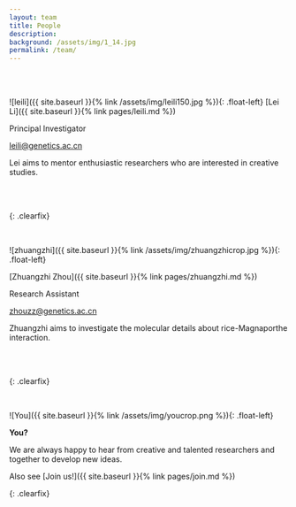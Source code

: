 ```yaml
---
layout: team
title: People
description: 
background: /assets/img/1_14.jpg
permalink: /team/
---
```

<br/>
<br/>

![leili]({{ site.baseurl }}{% link /assets/img/leili150.jpg %}){: .float-left}
[Lei Li]({{ site.baseurl }}{% link pages/leili.md %})
 
 
Principal Investigator
 
 
<leili@genetics.ac.cn>
 
 
Lei aims to mentor enthusiastic researchers who are interested in creative studies.

<br/>
<br/>

{: .clearfix}

<br/>


![zhuangzhi]({{ site.baseurl }}{% link /assets/img/zhuangzhicrop.jpg %}){: .float-left}
 
 
[Zhuangzhi Zhou]({{ site.baseurl }}{% link pages/zhuangzhi.md %})
 
 
Research Assistant
 
 
<zhouzz@genetics.ac.cn>
 
 
Zhuangzhi aims to investigate the molecular details about rice-Magnaporthe interaction.

<br/>
<br/>

{: .clearfix}

<br/>


![You]({{ site.baseurl }}{% link /assets/img/youcrop.png %}){: .float-left}
 
 
**You?**
 
 
 
We are always happy to hear from creative and talented researchers and together to develop new ideas. 
 
 
Also see [Join us!]({{ site.baseurl }}{% link pages/join.md %})

{: .clearfix}
